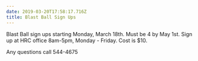 ```yaml
---
date: 2019-03-20T17:58:17.716Z
title: Blast Ball Sign Ups
---
```

Blast Ball sign ups  starting Monday, March 18th. Must be 4 by May 1st. Sign up at HRC office  8am-5pm, Monday - Friday. Cost is $10. 

Any questions call 544-4675
